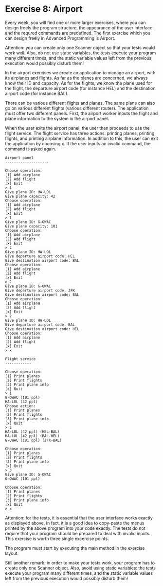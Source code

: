 # Exercise 8: Airport

Every week, you will find one or more larger exercises, where you can design freely the program structure, the appearance of the user interface and the requred commands are predefined. The first exercise which you can design freely in Advanced Programming is Airport.

Attention: you can create only one Scanner object so that your tests would work well. Also, do not use static variables, the tests execute your program many different times, and the static variable values left from the previous execution would possibly disturb them!

In the airport exercises we create an application to manage an airport, with its airplanes and flights. As far as the planes are concerned, we always know their ID and capacity. As for the flights, we know the plane used for the flight, the departure airport code (for instance HEL) and the destination airport code (for instance BAL).

There can be various different flights and planes. The same plane can also go on various different flights (various different routes). The application must offer two different panels. First, the airport worker inputs the flight and plane information to the system in the airport panel.

When the user exits the airport panel, the user then proceeds to use the flight service. The flight service has three actions: printing planes, printing flights, and printing airplane information. In addition to this, the user can exit the application by choosing x. If the user inputs an invalid command, the command is asked again.

```
Airport panel
--------------------

Choose operation:
[1] Add airplane
[2] Add flight
[x] Exit
> 1
Give plane ID: HA-LOL
Give plane capacity: 42
Choose operation:
[1] Add airplane
[2] Add flight
[x] Exit
> 1
Give plane ID: G-OWAC
Give plane capacity: 101
Choose operation:
[1] Add airplane
[2] Add flight
[x] Exit
> 2
Give plane ID: HA-LOL
Give departure airport code: HEL
Give destination airport code: BAL
Choose operation:
[1] Add airplane
[2] Add flight
[x] Exit
> 2
Give plane ID: G-OWAC
Give departure airport code: JFK
Give destination airport code: BAL
Choose operation:
[1] Add airplane
[2] Add flight
[x] Exit
> 2
Give plane ID: HA-LOL
Give departure airport code: BAL
Give destination airport code: HEL
Choose operation:
[1] Add airplane
[2] Add flight
[x] Exit
> x

Flight service
------------

Choose operation:
[1] Print planes
[2] Print flights
[3] Print plane info
[x] Quit
> 1
G-OWAC (101 ppl)
HA-LOL (42 ppl)
Choose action:
[1] Print planes
[2] Print flights
[3] Print plane info
[x] Quit
> 2
HA-LOL (42 ppl) (HEL-BAL)
HA-LOL (42 ppl) (BAL-HEL)
G-OWAC (101 ppl) (JFK-BAL)

Choose operation:
[1] Print planes
[2] Print flights
[3] Print plane info
[x] Quit
> 3
Give plane ID: G-OWAC
G-OWAC (101 ppl)

Choose operation:
[1] Print planes
[2] Print flights
[3] Print plane info
[x] Quit
> x
```

Attention: for the tests, it is essential that the user interface works exactly as displayed above. In fact, it is a good idea to copy-paste the menus printed by the above program into your code exactly. The tests do not require that your program should be prepared to deal with invalid inputs. This exercise is worth three single excercise points.

The program must start by executing the main method in the exercise layout.

Still another remark: in order to make your tests work, your program has to create only one Scanner object. Also, avoid using static variables: the tests execute your program many different times, and the static variable values left from the previous execution would possibly disturb them!
